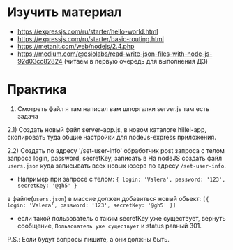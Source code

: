 # Изучить материал
* https://expressjs.com/ru/starter/hello-world.html
* https://expressjs.com/ru/starter/basic-routing.html
* https://metanit.com/web/nodejs/2.4.php
* https://medium.com/@osiolabs/read-write-json-files-with-node-js-92d03cc82824 (читаем в первую очередь для выполнения ДЗ)

# Практика

1) Смотреть файл я там написал вам шпоргалки server.js там есть задача

2.1) Создать новый файл server-app.js, в новом каталоге hillel-app, скопировать туда общие настройки для nodeJs-express приложения.<br> 

2.2) Создать по адресу '/set-user-info' обработчик post запроса с телом запроса login, password, secretKey, записать в 
На nodeJS создать файл `users.json` куда записывать всех новых юзерв по адресу `/set-user-info`.

* Например при запросе c телом:
`{
    login: 'Valera',
    password: '123',
    secretKey: '@gh5'
}`

в файле(`users.json`) в массие должен добавиться новый обьект:
`[{
    login: 'Valera',
    password: '123',
    secretKey: '@gh5'
}]`
*  ecли такой пользователь с таким secretKey уже существует, вернуть сообщение, `Пользователь уже существует` и status равный 301.

P.S.: Если будут вопросы пишите, а они должны быть.

